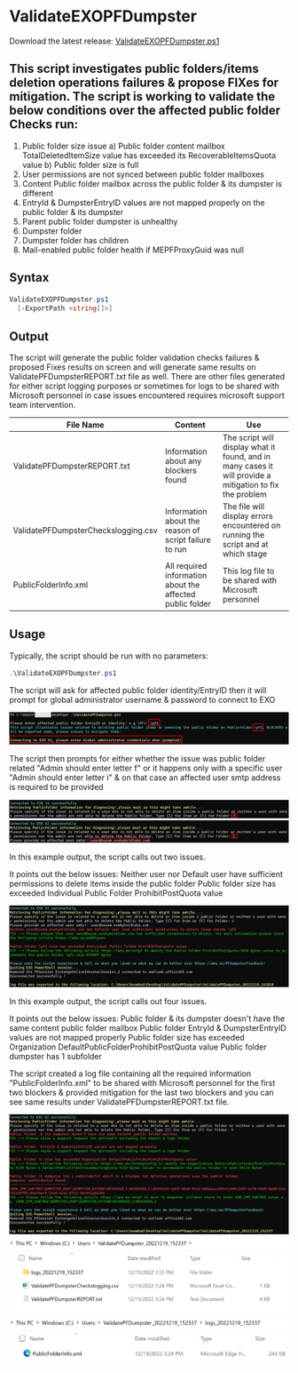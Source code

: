 # ValidateEXOPFDumpster

Download the latest release: [ValidateEXOPFDumpster.ps1](https://github.com/microsoft/CSS-Exchange/releases/latest/download/ValidateEXOPFDumpster.ps1)

This script investigates public folders/items deletion operations failures & propose FIXes for mitigation.
The script is working to validate the below conditions over the affected public folder
Checks run:
-----------
1.	Public folder size issue
    a)	Public folder content mailbox TotalDeletedItemSize value has exceeded its RecoverableItemsQuota value
    b)	Public folder size is full
2.	User permissions are not synced between public folder mailboxes
3.	Content Public folder mailbox across the public folder & its dumpster is different
4.	EntryId & DumpsterEntryID values are not mapped properly on the public folder & its dumpster
5.	Parent public folder dumpster is unhealthy
6.	Dumpster folder
7.	Dumpster folder has children
8.  Mail-enabled public folder health if MEPFProxyGuid was null

## Syntax

```powershell
ValidateEXOPFDumpster.ps1
  [-ExportPath <string[]>]
```

## Output

The script will generate the public folder validation checks failures & proposed Fixes results on screen and will generate same results on ValidatePFDumpsterREPORT.txt file as well.
There are other files generated for either script logging purposes or sometimes for logs to be shared with Microsoft personnel in case issues encountered requires microsoft support team intervention.

File Name|Content|Use
-|-|-
ValidatePFDumpsterREPORT.txt|Information about any blockers found|The script will display what it found, and in many cases it will provide a mitigation to fix the problem
ValidatePFDumpsterCheckslogging.csv|Information about the reason of script failure to run|The file will display errors encountered on running the script and at which stage
PublicFolderInfo.xml|All required information about the affected public folder|This log file to be shared with Microsoft personnel

## Usage

Typically, the script should be run with no parameters:

```powershell
.\ValidateEXOPFDumpster.ps1
```

The script will ask for affected public folder identity/EntryID then it will prompt for global administrator username & password to connect to EXO

![Picture of script intro](PFDumps.jpg)

The script then prompts for either whether the issue was public folder related "Admin should enter letter f" or it happens only with a specific user "Admin should enter letter i" & on that case an affected user smtp address is required to be provided

![Picture of public folder issue type](PFDumps1.jpg)
![Picture of user specific issue type](PFDumps2.jpg)


In this example output, the script calls out two issues.

It points out the below issues:
    Neither user nor Default user have sufficient permissions to delete items inside the public folder
    Public folder size has exceeded Individual Public Folder ProhibitPostQuota value

![Picture of example](PFDumps3.jpg)

In this example output, the script calls out four issues.

It points out the below issues:
    Public folder  & its dumpster doesn't have the same content public folder mailbox
    Public folder EntryId & DumpsterEntryID values are not mapped properly
    Public folder size has exceeded Organization DefaultPublicFolderProhibitPostQuota value
    Public folder dumpster has 1 subfolder

The script created a log file containing all the required information "PublicFolderInfo.xml" to be shared with Microsoft personnel for the first two blockers & provided mitigation for the last two blockers and you can see same results under ValidatePFDumpsterREPORT.txt file.

![Picture of example](PFDumps4.jpg)
![Picture of Log files](PFDumps5.jpg)
![Picture of Log file to Microsoft personnel](PFDumps6.jpg)

